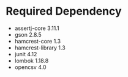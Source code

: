 # Required Dependency

- assertj-core 3.11.1
- gson 2.8.5
- hamcrest-core 1.3
- hamcrest-library 1.3
- junit 4.12
- lombok 1.18.8
- opencsv 4.0